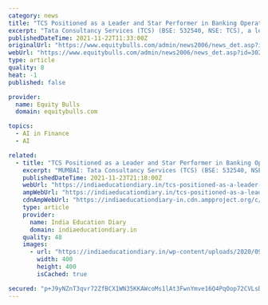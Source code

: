 ```yaml
---
category: news
title: "TCS Positioned as a Leader and Star Performer in Banking Operations Services by Everest Group"
excerpt: "Tata Consultancy Services (TCS) (BSE: 532540, NSE: TCS), a leading global IT services, consulting and business solutions organization, has been named a Leader and Star Performer in the Everest Group P"
publishedDateTime: 2021-11-22T11:33:00Z
originalUrl: "https://www.equitybulls.com/admin/news2006/news_det.asp?id=302895"
webUrl: "https://www.equitybulls.com/admin/news2006/news_det.asp?id=302895"
type: article
quality: 8
heat: -1
published: false

provider:
  name: Equity Bulls
  domain: equitybulls.com

topics:
  - AI in Finance
  - AI

related:
  - title: "TCS Positioned as a Leader and Star Performer in Banking Operations Services by Everest Group"
    excerpt: "MUMBAI: Tata Consultancy Services (TCS) (BSE: 532540, NSE: TCS), a leading global IT services, consulting and business solutions organization, has been named a Leader and Star Performer in the Everest"
    publishedDateTime: 2021-11-23T21:18:00Z
    webUrl: "https://indiaeducationdiary.in/tcs-positioned-as-a-leader-and-star-performer-in-banking-operations-services-by-everest-group/"
    ampWebUrl: "https://indiaeducationdiary.in/tcs-positioned-as-a-leader-and-star-performer-in-banking-operations-services-by-everest-group/"
    cdnAmpWebUrl: "https://indiaeducationdiary-in.cdn.ampproject.org/c/s/indiaeducationdiary.in/tcs-positioned-as-a-leader-and-star-performer-in-banking-operations-services-by-everest-group/"
    type: article
    provider:
      name: India Education Diary
      domain: indiaeducationdiary.in
    quality: 48
    images:
      - url: "https://indiaeducationdiary.in/wp-content/uploads/2020/09/TCS.jpg"
        width: 400
        height: 400
        isCached: true

secured: "p+J9yNZnT3qvr72ZfBCX1WN35KKAWcoMs1lAt3FwnYmve16Q4PqOop72CVLsDzgg6oyHblg5cEUGSy7lWgoroNzk79db0PIRlyoWFQcg9H8Zb7FENYI6XatZvlKXd/zhs3aBOJI5IjqpnotVF1DH8upXafi2N9nT3WwLpjXkTjP2DTTrEjuvPyo/QeWBJyxZ7Fu3TqKEEt4NQ5Hgd2WfQMMemgMOWU2dnWD9vEjK1X9aJx+HfwedoCp6TBOBTJYN1afq+O9yvK3LWNcCWxByRXCO6+X0DtHG6nMTeeyg5Z55p2SpP9VpKGZiK+meqpgj4H3JxhdJBU9AvCdbkcTAfUrLFMcLK+7JGePxqzkftHY=;TCXtrNs4I+s6CYMyt0P0RQ=="
---
```


